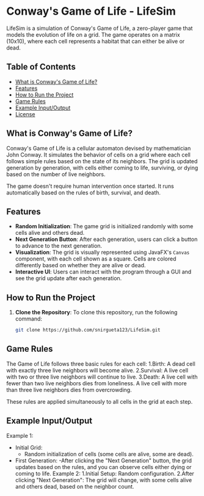 # Conway's Game of Life - LifeSim

LifeSim is a simulation of Conway's Game of Life, a zero-player game that models the evolution of life on a grid. The game operates on a matrix (10x10), where each cell represents a habitat that can either be alive or dead.

## Table of Contents
- [What is Conway's Game of Life?](#what-is-conways-game-of-life)
- [Features](#features)
- [How to Run the Project](#how-to-run-the-project)
- [Game Rules](#game-rules)
- [Example Input/Output](#example-inputoutput)
- [License](#license)

## What is Conway's Game of Life?

Conway's Game of Life is a cellular automaton devised by mathematician John Conway. It simulates the behavior of cells on a grid where each cell follows simple rules based on the state of its neighbors. The grid is updated generation by generation, with cells either coming to life, surviving, or dying based on the number of live neighbors.

The game doesn't require human intervention once started. It runs automatically based on the rules of birth, survival, and death.

## Features

- **Random Initialization**: The game grid is initialized randomly with some cells alive and others dead.
- **Next Generation Button**: After each generation, users can click a button to advance to the next generation.
- **Visualization**: The grid is visually represented using JavaFX's `Canvas` component, with each cell shown as a square. Cells are colored differently based on whether they are alive or dead.
- **Interactive UI**: Users can interact with the program through a GUI and see the grid update after each generation.

## How to Run the Project

1. **Clone the Repository**:
   To clone this repository, run the following command:
   ```bash
   git clone https://github.com/snirgueta123/LifeSim.git

## Game Rules

The Game of Life follows three basic rules for each cell:
1.Birth: A dead cell with exactly three live neighbors will become alive.
2.Survival: A live cell with two or three live neighbors will continue to live.
3.Death: A live cell with fewer than two live neighbors dies from loneliness. A live cell with more than three live neighbors dies from overcrowding.

These rules are applied simultaneously to all cells in the grid at each step.

## Example Input/Output

Example 1:
 - Initial Grid:
    - Random initialization of cells (some cells are alive, some are dead).
 - First Generation:
    -After clicking the "Next Generation" button, the grid updates based on the rules, and you can observe cells either dying or coming to life.
Example 2:
 1.Initial Setup: Random configuration.
 2.After clicking "Next Generation": The grid will change, with some cells alive and others dead, based on the neighbor count.


